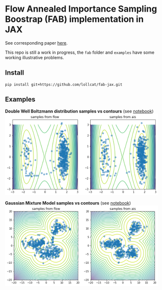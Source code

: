 # Flow Annealed Importance Sampling Boostrap (FAB) implementation in JAX
See corresponding paper [here](https://arxiv.org/abs/2111.11510).

This repo is still a work in progress, the ```fab``` folder and ```examples``` have some working 
illustrative problems.

## Install
```
pip install git+https://github.com/lollcat/fab-jax.git
```

## Examples
**Double Well Boltzmann distribution samples vs contours** (see [notebook](examples_fabjax/double_well.ipynb))
![Double Well samples vs contours](examples_fabjax/images/double_well.png)

**Gaussian Mixture Model samples vs contours** (see [notebook](examples_fabjax/gmm.ipynb))
![Gaussian Mixture Model samples vs contours](examples_fabjax/images/gmm.png)